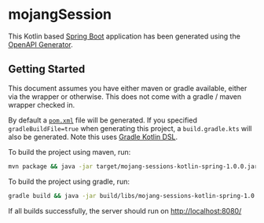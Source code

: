 # mojangSession

This Kotlin based [Spring Boot](https://spring.io/projects/spring-boot) application has been generated using the [OpenAPI Generator](https://github.com/OpenAPITools/openapi-generator).

## Getting Started

This document assumes you have either maven or gradle available, either via the wrapper or otherwise. This does not come with a gradle / maven wrapper checked in.

By default a [`pom.xml`](pom.xml) file will be generated. If you specified `gradleBuildFile=true` when generating this project, a `build.gradle.kts` will also be generated. Note this uses [Gradle Kotlin DSL](https://github.com/gradle/kotlin-dsl).

To build the project using maven, run:
```bash
mvn package && java -jar target/mojang-sessions-kotlin-spring-1.0.0.jar
```

To build the project using gradle, run:
```bash
gradle build && java -jar build/libs/mojang-sessions-kotlin-spring-1.0.0.jar
```

If all builds successfully, the server should run on [http://localhost:8080/](http://localhost:8080/)
